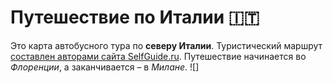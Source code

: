 # Путешествие по Италии 🇮🇹
Это карта автобусного тура по **северу Италии**. Туристический маршрут [составлен авторами сайта SelfGuide.ru](http://selfguide.ru/italy/tourist-routes-suggested-itineraries/%D0%BE%D0%B1%D0%B7%D0%BE%D1%80%D0%BD%D1%8B%D0%B9-%D1%82%D1%83%D1%80-%D0%BF%D0%BE-%D0%B8%D1%82%D0%B0%D0%BB%D0%B8%D0%B8/). Путешествие начинается во *Флоренции*, а заканчивается – в *Милане*.
![]
